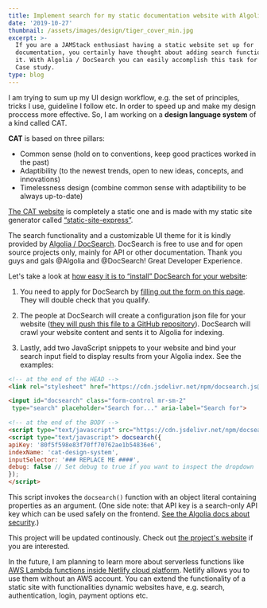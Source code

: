 ```yaml
---
title: Implement search for my static documentation website with Algolia / DocSearch
date: '2019-10-27'
thumbnail: /assets/images/design/tiger_cover_min.jpg
excerpt: >-
  If you are a JAMStack enthusiast having a static website set up for
  documentation, you certainly have thought about adding search functionality to
  it. With Algolia / DocSearch you can easily accomplish this task for free.
  Case study.
type: blog
---
```

I am trying to sum up my UI design workflow, e.g. the set of principles, tricks I use, guideline I follow etc. In order to speed up and make my design proccess more effective. So, I am working on a **design language system** of a kind called CAT.

**CAT** is based on three pillars:
- Common sense (hold on to conventions, keep good practices worked in the past)
- Adaptibility (to the newest trends, open to new ideas, concepts, and innovations)
- Timelessness design (combine common sense with adaptibility to be always up-to-date)

[The CAT website](https://cat-design-system.netlify.com/) is completely a static one and is made with my static site generator called [“static-site-express”](https://static-site-express.netlify.com/).

The search functionality and a customizable UI theme for it is kindly provided by [Algolia / DocSearch](https://community.algolia.com/docsearch/). DocSearch is free to use and for open source projects only, mainly for API or other documentation. Thank you guys and gals @Algolia and @DocSearch! Great Developer Experience.

Let's take a look at [how easy it is to “install” DocSearch for your website](https://community.algolia.com/docsearch/how-does-it-work.html#you-apply):

1. You need to apply for DocSearch by [filling out the form on this page](https://community.algolia.com/docsearch/apply.html). They will double check that you qualify.

2. The people at DocSearch will create a configuration json file for your website ([they will push this file to a GitHub repository](https://github.com/algolia/docsearch-configs/blob/master/configs/cat-design-system.json)). DocSearch will crawl your website content and sents it to Algolia for indexing.

3. Lastly, add two JavaScript snippets to your website and bind your search input field to display results from your Algolia index. See the examples:

````html
<!-- at the end of the HEAD -->
<link rel="stylesheet" href="https://cdn.jsdelivr.net/npm/docsearch.js@2/dist/cdn/docsearch.min.css" />
````

````html
<input id="docsearch" class="form-control mr-sm-2" type="search" placeholder="Search for..." aria-label="Search for">
````

````html
<!-- at the end of the BODY -->
<script type="text/javascript" src="https://cdn.jsdelivr.net/npm/docsearch.js@2/dist/cdn/docsearch.min.js"></script>
<script type="text/javascript"> docsearch({
apiKey: '80f5f598e83f70ff70762ae1b54836e6',
indexName: 'cat-design-system',
inputSelector: '### REPLACE ME ####',
debug: false // Set debug to true if you want to inspect the dropdown
});
</script>
````
This script invokes the `docsearch()` function with an object literal containing properties as an argument. (One side note: that API key is a search-only API key which can be used safely on the frontend. [See the Algolia docs about security](https://www.algolia.com/doc/guides/security/api-keys/).)

This project will be updated continously. Check out [the project's website](https://cat-design-system.netlify.com) if you are interested.

In the future, I am planning to learn more about serverless functions like [AWS Lambda functions inside Netlify cloud platform](https://www.netlify.com/products/functions/). Netlify allows you to use them without an AWS account. You can extend the functionality of a static site with functionalities dynamic websites have, e.g. search, authentication, login, payment options etc.
